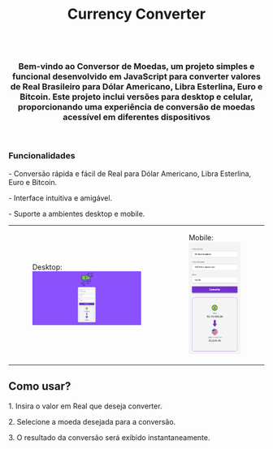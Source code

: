 <h1 align="center">Currency Converter</h1>
<br>
<br>
<h3 align="center">Bem-vindo ao Conversor de Moedas, um projeto simples e funcional desenvolvido em JavaScript para converter valores de Real Brasileiro para Dólar Americano, Libra Esterlina, Euro e Bitcoin. Este projeto inclui versões para desktop e celular, proporcionando uma experiência de conversão de moedas acessível em diferentes dispositivos</h3>
<br>
<h3>Funcionalidades</h3>
<p>- Conversão rápida e fácil de Real para Dólar Americano, Libra Esterlina, Euro e Bitcoin.</p>
<p>- Interface intuitiva e amigável.</p>
<p>- Suporte a ambientes desktop e mobile.</p>
<table align="center">
  <tr>
    <td>
      <figure>
        <figcaption>Desktop:</figcaption>
        <img src="https://github.com/LucasSouza0101/Currency-Converter/blob/main/assets/currency%20converter%20desktop%20version.png?raw=true" alt="desktop-image" style="width: 100%;">
      </figure>
    </td>
    <td>
     <figure>
       <figcaption>Mobile:</figcaption>
       <img src="https://github.com/LucasSouza0101/Currency-Converter/blob/main/assets/currency%20converter%20mobile%20version.png?raw=true" alt="mobile-image" style="width: 100%;">
     </figure> 
    </td>
  </tr>
</table>

<h2>Como usar?</h2>

<p>1. Insira o valor em Real que deseja converter.</p>
<p>2. Selecione a moeda desejada para a conversão.</p>
<p>3. O resultado da conversão será exibido instantaneamente.</p>
